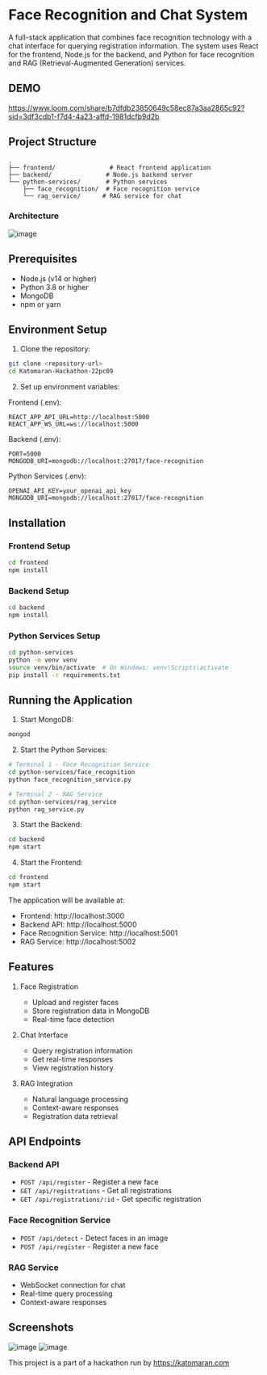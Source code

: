 # Face Recognition and Chat System

A full-stack application that combines face recognition technology with a chat interface for querying registration information. The system uses React for the frontend, Node.js for the backend, and Python for face recognition and RAG (Retrieval-Augmented Generation) services.

## DEMO  
https://www.loom.com/share/b7dfdb23850649c58ec87a3aa2865c92?sid=3df3cdb1-f7d4-4a23-affd-1981dcfb9d2b

## Project Structure

```
.
├── frontend/               # React frontend application
├── backend/               # Node.js backend server
└── python-services/       # Python services
    ├── face_recognition/  # Face recognition service
    └── rag_service/      # RAG service for chat
```

### Architecture
![image](https://github.com/user-attachments/assets/bb434f9b-261c-476e-93e5-181f0cf2b7e9)


## Prerequisites

- Node.js (v14 or higher)
- Python 3.8 or higher
- MongoDB
- npm or yarn

## Environment Setup

1. Clone the repository:
```bash
git clone <repository-url>
cd Katomaran-Hackathon-22pc09
```

2. Set up environment variables:

Frontend (.env):
```
REACT_APP_API_URL=http://localhost:5000
REACT_APP_WS_URL=ws://localhost:5000
```

Backend (.env):
```
PORT=5000
MONGODB_URI=mongodb://localhost:27017/face-recognition
```

Python Services (.env):
```
OPENAI_API_KEY=your_openai_api_key
MONGODB_URI=mongodb://localhost:27017/face-recognition
```

## Installation

### Frontend Setup
```bash
cd frontend
npm install
```

### Backend Setup
```bash
cd backend
npm install
```

### Python Services Setup
```bash
cd python-services
python -m venv venv
source venv/bin/activate  # On Windows: venv\Scripts\activate
pip install -r requirements.txt
```

## Running the Application

1. Start MongoDB:
```bash
mongod
```

2. Start the Python Services:
```bash
# Terminal 1 - Face Recognition Service
cd python-services/face_recognition
python face_recognition_service.py

# Terminal 2 - RAG Service
cd python-services/rag_service
python rag_service.py
```

3. Start the Backend:
```bash
cd backend
npm start
```

4. Start the Frontend:
```bash
cd frontend
npm start
```

The application will be available at:
- Frontend: http://localhost:3000
- Backend API: http://localhost:5000
- Face Recognition Service: http://localhost:5001
- RAG Service: http://localhost:5002

## Features

1. Face Registration
   - Upload and register faces
   - Store registration data in MongoDB
   - Real-time face detection

2. Chat Interface
   - Query registration information
   - Get real-time responses
   - View registration history

3. RAG Integration
   - Natural language processing
   - Context-aware responses
   - Registration data retrieval

## API Endpoints

### Backend API
- `POST /api/register` - Register a new face
- `GET /api/registrations` - Get all registrations
- `GET /api/registrations/:id` - Get specific registration

### Face Recognition Service
- `POST /api/detect` - Detect faces in an image
- `POST /api/register` - Register a new face

### RAG Service
- WebSocket connection for chat
- Real-time query processing
- Context-aware responses

## Screenshots 
![image](https://github.com/user-attachments/assets/7afe3735-b7c1-444a-b5d8-e953cfd42227)
![image](https://github.com/user-attachments/assets/35c2a21a-2011-4d0d-8922-47b0ba24c682)


This project is a part of a hackathon run by https://katomaran.com
